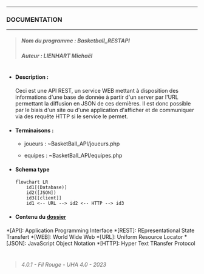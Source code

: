 ***
### DOCUMENTATION
***
>##### Nom du programme : Basketball_RESTAPI
>##### Auteur : LIENHART Michaël
#
- #### Description :
    Ceci est une API REST, un service WEB mettant à disposition des informations d'une base de donnée à partir d'un server par l'URL permettant la diffusion en JSON de ces dernières. Il est donc possible par le biais d'un site ou d'une application d'afficher et de communiquer via des requête HTTP si le service le permet. 
- #### Terminaisons :
    - joueurs : ~BasketBall_API/joueurs.php

    - equipes : ~BasketBall_API/equipes.php
- #### Schema type
    ```mermaid
    flowchart LR
        id1[(Database)]
        id2([JSON])
        id3[[client]]
        id1 <-- URL --> id2 <-- HTTP --> id3
    ```
- #### Contenu du [dossier](ls.txt)
*[API]: Application Programming Interface
*[REST]: REpresentational State Transfert
*[WEB]: World Wide Web
*[URL]: Uniform Resource Locator
*[JSON]: JavaScript Object Notation
*[HTTP]: Hyper Text TRansfer Protocol
#
>###### 4.0.1 - Fil Rouge - UHA 4.0 - 2023